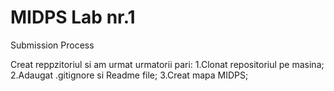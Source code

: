 # MIDPS Lab nr.1

Submission Process

Creat reppzitoriul si am urmat urmatorii pari:
1.Clonat repositoriul pe masina;
2.Adaugat .gitignore si Readme file;
3.Creat mapa MIDPS;
